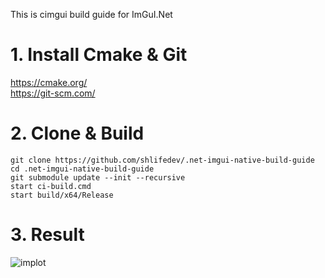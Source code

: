 
This is cimgui build guide for ImGuI.Net

# 1. Install Cmake & Git
 https://cmake.org/  
 https://git-scm.com/ 
  
 # 2. Clone & Build
 ```
git clone https://github.com/shlifedev/.net-imgui-native-build-guide
cd .net-imgui-native-build-guide
git submodule update --init --recursive
start ci-build.cmd
start build/x64/Release
 ```

 # 3. Result
 ![implot](https://i.imgur.com/9o1LZzj.png)
